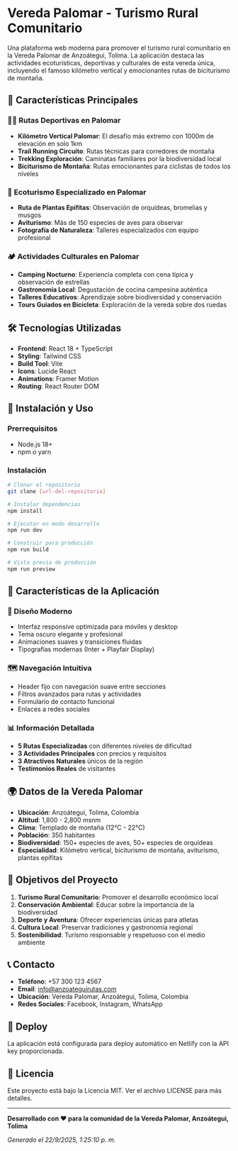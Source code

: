 # Vereda Palomar - Turismo Rural Comunitario

Una plataforma web moderna para promover el turismo rural comunitario en la Vereda Palomar de Anzoátegui, Tolima. La aplicación destaca las actividades ecoturísticas, deportivas y culturales de esta vereda única, incluyendo el famoso kilómetro vertical y emocionantes rutas de biciturismo de montaña.

## 🌟 Características Principales

### 🏃‍♂️ Rutas Deportivas en Palomar
- **Kilómetro Vertical Palomar**: El desafío más extremo con 1000m de elevación en solo 1km
- **Trail Running Circuito**: Rutas técnicas para corredores de montaña
- **Trekking Exploración**: Caminatas familiares por la biodiversidad local
- **Biciturismo de Montaña**: Rutas emocionantes para ciclistas de todos los niveles

### 🌿 Ecoturismo Especializado en Palomar
- **Ruta de Plantas Epífitas**: Observación de orquídeas, bromelias y musgos
- **Aviturismo**: Más de 150 especies de aves para observar
- **Fotografía de Naturaleza**: Talleres especializados con equipo profesional

### 🏕️ Actividades Culturales en Palomar
- **Camping Nocturno**: Experiencia completa con cena típica y observación de estrellas
- **Gastronomía Local**: Degustación de cocina campesina auténtica
- **Talleres Educativos**: Aprendizaje sobre biodiversidad y conservación
- **Tours Guiados en Bicicleta**: Exploración de la vereda sobre dos ruedas

## 🛠️ Tecnologías Utilizadas

- **Frontend**: React 18 + TypeScript
- **Styling**: Tailwind CSS
- **Build Tool**: Vite
- **Icons**: Lucide React
- **Animations**: Framer Motion
- **Routing**: React Router DOM

## 🚀 Instalación y Uso

### Prerrequisitos
- Node.js 18+ 
- npm o yarn

### Instalación
```bash
# Clonar el repositorio
git clone [url-del-repositorio]

# Instalar dependencias
npm install

# Ejecutar en modo desarrollo
npm run dev

# Construir para producción
npm run build

# Vista previa de producción
npm run preview
```

## 📱 Características de la Aplicación

### 🎨 Diseño Moderno
- Interfaz responsive optimizada para móviles y desktop
- Tema oscuro elegante y profesional
- Animaciones suaves y transiciones fluidas
- Tipografías modernas (Inter + Playfair Display)

### 🗺️ Navegación Intuitiva
- Header fijo con navegación suave entre secciones
- Filtros avanzados para rutas y actividades
- Formulario de contacto funcional
- Enlaces a redes sociales

### 📊 Información Detallada
- **5 Rutas Especializadas** con diferentes niveles de dificultad
- **3 Actividades Principales** con precios y requisitos
- **3 Atractivos Naturales** únicos de la región
- **Testimonios Reales** de visitantes

## 🌍 Datos de la Vereda Palomar

- **Ubicación**: Anzoátegui, Tolima, Colombia
- **Altitud**: 1,800 - 2,800 msnm
- **Clima**: Templado de montaña (12°C - 22°C)
- **Población**: 350 habitantes
- **Biodiversidad**: 150+ especies de aves, 50+ especies de orquídeas
- **Especialidad**: Kilómetro vertical, biciturismo de montaña, aviturismo, plantas epífitas

## 🎯 Objetivos del Proyecto

1. **Turismo Rural Comunitario**: Promover el desarrollo económico local
2. **Conservación Ambiental**: Educar sobre la importancia de la biodiversidad
3. **Deporte y Aventura**: Ofrecer experiencias únicas para atletas
4. **Cultura Local**: Preservar tradiciones y gastronomía regional
5. **Sostenibilidad**: Turismo responsable y respetuoso con el medio ambiente

## 📞 Contacto

- **Teléfono**: +57 300 123 4567
- **Email**: info@anzoateguirutas.com
- **Ubicación**: Vereda Palomar, Anzoátegui, Tolima, Colombia
- **Redes Sociales**: Facebook, Instagram, WhatsApp

## 🚀 Deploy

La aplicación está configurada para deploy automático en Netlify con la API key proporcionada.

## 📄 Licencia

Este proyecto está bajo la Licencia MIT. Ver el archivo LICENSE para más detalles.

---

**Desarrollado con ❤️ para la comunidad de la Vereda Palomar, Anzoátegui, Tolima**

*Generado el 22/9/2025, 1:25:10 p. m.*